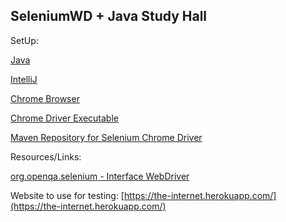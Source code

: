 ## SeleniumWD + Java Study Hall



SetUp: 

[Java](https://www.oracle.com/java/technologies/javase-downloads.html)

[IntelliJ](https://www.jetbrains.com/idea/download/#section=mac)

[Chrome Browser](https://www.google.com/chrome/)

[Chrome Driver Executable](http://chromedriver.chromium.org/downloads)

[Maven Repository for Selenium Chrome Driver](https://mvnrepository.com/artifact/org.seleniumhq.selenium/selenium-chrome-driver/3.141.59)


Resources/Links: 

[org.openqa.selenium - Interface WebDriver]( seleniumhq.github.io/seleniumhq.github.io/selenium/docs/api/java/org/openqa/selenium/WebDriver.html)

Website to use for testing: [https://the-internet.herokuapp.com/](https://the-internet.herokuapp.com/)
